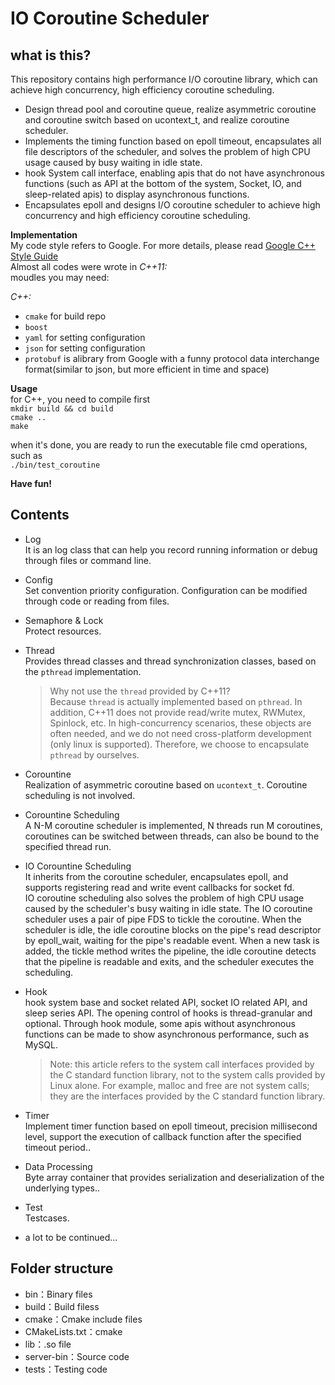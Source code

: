 # IO Coroutine Scheduler

## what is this?
This repository contains high performance I/O coroutine library, which can achieve high concurrency, high efficiency coroutine scheduling.

- Design thread pool and coroutine queue, realize asymmetric coroutine and coroutine switch based on ucontext_t, and realize coroutine scheduler.
- Implements the timing function based on epoll timeout, encapsulates all file descriptors of the scheduler, and solves the problem of high CPU usage caused by busy waiting in idle state.
- hook System call interface, enabling apis that do not have asynchronous functions (such as API at the bottom of the system, Socket, IO, and sleep-related apis) to display asynchronous functions.
- Encapsulates epoll and designs I/O coroutine scheduler to achieve high concurrency and high efficiency coroutine scheduling.

<strong>Implementation</strong>  
My code style refers to Google. For more details, please read [Google C++ Style Guide](https://google.github.io/styleguide/cppguide.html)  
Almost all codes were wrote in _C++11:_   
moudles you may need:  

_C++:_  
- `cmake` for build repo  
- `boost`   
- `yaml` for setting configuration
- `json` for setting configuration
- `protobuf` is alibrary from Google with a funny protocol data interchange format(similar to json, but more efficient in time and space)

<strong>Usage</strong>  
for C++, you need to compile first  
    `mkdir build && cd build`  
    `cmake ..`  
    `make`  

when it's done, you are ready to run the executable file cmd operations, such as   
    `./bin/test_coroutine`  

<strong>Have fun!</strong>  

## Contents
* Log  
It is an log class that can help you record running information or debug through files or command line.  

* Config  
Set convention priority configuration. Configuration can be modified through code or reading from files.

* Semaphore & Lock  
Protect resources.  

* Thread  
Provides thread classes and thread synchronization classes, based on the `pthread` implementation.
    > Why not use the `thread` provided by C++11?  
    > Because `thread` is actually implemented based on `pthread`. In addition, C++11 does not provide read/write mutex, RWMutex, Spinlock, etc. In high-concurrency scenarios, these objects are often needed, and we do not need cross-platform development (only linux is supported). Therefore, we choose to encapsulate `pthread` by ourselves.

* Corountine  
Realization of asymmetric coroutine based on `ucontext_t`. Coroutine scheduling is not involved.  

* Corountine Scheduling  
A N-M coroutine scheduler is implemented, N threads run M coroutines, coroutines can be switched between threads, can also be bound to the specified thread run.

* IO Corountine Scheduling  
It inherits from the coroutine scheduler, encapsulates epoll, and supports registering read and write event callbacks for socket fd.  
IO coroutine scheduling also solves the problem of high CPU usage caused by the scheduler's busy waiting in idle state. The IO coroutine scheduler uses a pair of pipe FDS to tickle the coroutine. When the scheduler is idle, the idle coroutine blocks on the pipe's read descriptor by epoll_wait, waiting for the pipe's readable event. When a new task is added, the tickle method writes the pipeline, the idle coroutine detects that the pipeline is readable and exits, and the scheduler executes the scheduling. 

* Hook  
hook system base and socket related API, socket IO related API, and sleep series API. The opening control of hooks is thread-granular and optional. Through hook module, some apis without asynchronous functions can be made to show asynchronous performance, such as MySQL.
    > Note: this article refers to the system call interfaces provided by the C standard function library, not to the system calls provided by Linux alone. For example, malloc and free are not system calls; they are the interfaces provided by the C standard function library.  

* Timer  
Implement timer function based on epoll timeout, precision millisecond level, support the execution of callback function after the specified timeout period..  

* Data Processing  
Byte array container that provides serialization and deserialization of the underlying types..  

* Test  
Testcases.  
  
* a lot to be continued...

## Folder structure

+ bin：Binary files
+ build：Build filess
+ cmake：Cmake include files
+ CMakeLists.txt：cmake
+ lib：.so file
+ server-bin：Source code
+ tests：Testing code
